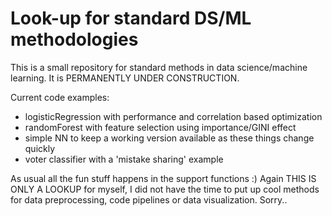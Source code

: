 # Look-up for standard DS/ML methodologies

This is a small repository for standard methods in data science/machine learning. It is PERMANENTLY UNDER CONSTRUCTION.

Current code examples:

* logisticRegression with performance and correlation based optimization
* randomForest with feature selection using importance/GINI effect
* simple NN to keep a working version available as these things change quickly
* voter classifier with a 'mistake sharing' example

As usual all the fun stuff happens in the support functions :) Again THIS IS ONLY A LOOKUP for myself, I did not have the time to put up cool methods for data preprocessing, code pipelines or data visualization. Sorry..
